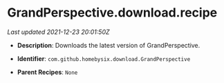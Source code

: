 # GrandPerspective.download.recipe

_Last updated 2021-12-23 20:01:50Z_

- **Description**: Downloads the latest version of GrandPerspective.

- **Identifier**: `com.github.homebysix.download.GrandPerspective`

- **Parent Recipes**: `None`

